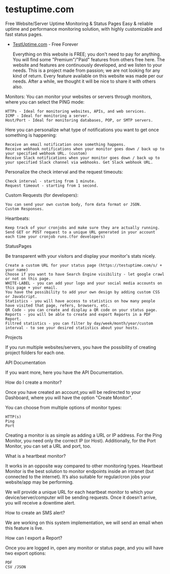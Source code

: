 # testuptime.com
Free Website/Server Uptime Monitoring &amp; Status Pages
Easy & reliable uptime and performance monitoring solution, with highly customizable and fast status pages.

* [TestUptime.com](https://testuptime.com) - Free Forever



    Everything on this website is FREE; you don't need to pay for anything.
    You will find some "Premium"/"Paid" features from others free here.
    The website and features are continuously developed, and we listen to your needs.
    This is a project made from passion; we are not looking for any kind of return.
    Every feature available on this website was made per our needs. After a while, we thought it will be nice to share it with others also.



Monitors: You can monitor your websites or servers through monitors, where you can select the PING mode:

    HTTPs - Ideal for monitoring websites, APIs, and web services.
    ICMP - Ideal for monitoring a server.
    Host/Port - Ideal for monitoring databases, POP, or SMTP servers.

Here you can personalize what type of notifications you want to get once something is happening:

    Receive an email notification once something happens.
    Receive webhook notifications when your monitor goes down / back up to your specified webhook URL. (custom)
    Receive Slack notifications when your monitor goes down / back up to your specified Slack channel via webhooks. Get Slack webhook URL.

Personalize the check interval and the request timeouts:

    Check interval - starting from 1 minute.
    Request timeout - starting from 1 second.

Custom Requests (for developers):

    You can send your own custom body, form data format or JSON.
    Custom Responses.

Heartbeats:

    Keep track of your cronjobs and make sure they are actually running.
    Send GET or POST request to a unique URL generated in your account each time your cronjob runs.(for developers)

StatusPages

Be transparent with your visitors and display your monitor's stats nicely.

    Create a custom URL for your status page (https://testuptime.com/s/ + your name)
    Choose if you want to have Search Engine visibility - let google crawl or not on this page.
    WHITE-LABEL - you can add your logo and your social media accounts on this page + your email.
    You have the possibility to add your own design by adding custom CSS or JavaScript.
    Statistics - you will have access to statistics on how many people have visited that page, refers, browsers, etc.
    QR Code - you can create and display a QR code on your status page.
    Reports - you will be able to create and export Reports in a PDF Report.
    Filtred statistics - you can filter by day/week/month/year/custom interval - to see your desired statistics about your hosts.

Projects

If you run multiple websites/servers, you have the possibility of creating project folders for each one.

API Documentation

If you want more, here you have the API Documentation.


How do I create a monitor?

Once you have created an account,you will be redirected to your Dashboard, where you will have the option "Create Monitor".

You can choose from multiple options of monitor types:

    HTTP(s)
    Ping
    Port

Creating a monitor is as simple as adding a URL or IP address. For the Ping Monitor, you need only the correct IP (or Host). Additionally, for the Port Monitor, you can set a URL and port, too.

What is a heartbeat monitor?

It works in an opposite way compared to other monitoring types. Heartbeat Monitor is the best solution to monitor endpoints inside an intranet (but connected to the internet). It’s also suitable for regular/cron jobs your website/app may be performing.

We will provide a unique URL for each heartbeat monitor to which your device/server/computer will be sending requests. Once it doesn’t arrive, you will receive a downtime alert.

How to create an SMS alert?

We are working on this system implementation, we will send an email when this feature is live.

How can I export a Report?

Once you are logged in, open any monitor or status page, and you will have two export options:

    PDF
    CSV /JSON


